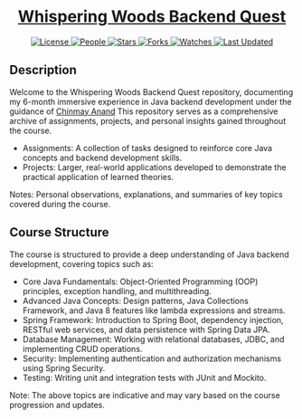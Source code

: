 <div align="center">

<h1><a href="https://github.com/TheCollinsByte/Whispering-Woods-Backend-Quest">Whispering Woods Backend Quest</a></h1>

<a href="https://github.com/TheCollinsByte/Whispering-Woods-Backend-Quest/blob/main/LICENSE">
<img alt="License" src="https://img.shields.io/github/license/TheCollinsByte/Whispering-Woods-Backend-Quest?style=flat&color=eee&label="> </a>

<a href="https://github.com/TheCollinsByte/Whispering-Woods-Backend-Quest/graphs/contributors">
<img alt="People" src="https://img.shields.io/github/contributors/TheCollinsByte/Whispering-Woods-Backend-Quest?style=flat&color=ffaaf2&label=People"> </a>

<a href="https://github.com/TheCollinsByte/Whispering-Woods-Backend-Quest/stargazers">
<img alt="Stars" src="https://img.shields.io/github/stars/TheCollinsByte/Whispering-Woods-Backend-Quest?style=flat&color=98c379&label=Stars"> </a>

<a href="https://github.com/TheCollinsByte/Whispering-Woods-Backend-Quest/network/members">
<img alt="Forks" src="https://img.shields.io/github/forks/TheCollinsByte/Whispering-Woods-Backend-Quest?style=flat&color=66a8e0&label=Forks"> </a>

<a href="https://github.com/TheCollinsByte/Whispering-Woods-Backend-Quest/watchers">
<img alt="Watches" src="https://img.shields.io/github/watchers/TheCollinsByte/Whispering-Woods-Backend-Quest?style=flat&color=f5d08b&label=Watches"> </a>

<a href="https://github.com/TheCollinsByte/Whispering-Woods-Backend-Quest/pulse">
<img alt="Last Updated" src="https://img.shields.io/github/last-commit/TheCollinsByte/Whispering-Woods-Backend-Quest?style=flat&color=e06c75&label="> </a>

</div>

## Description

Welcome to the Whispering Woods Backend Quest repository, documenting my 6-month immersive experience in Java backend development under the guidance of [Chinmay Anand](https://www.youtube.com/@chinmayanand896) This repository serves as a comprehensive archive of assignments, projects, and personal insights gained throughout the course.

- Assignments: A collection of tasks designed to reinforce core Java concepts and backend development skills.
- Projects: Larger, real-world applications developed to demonstrate the practical application of learned theories.

Notes: Personal observations, explanations, and summaries of key topics covered during the course.

## Course Structure

The course is structured to provide a deep understanding of Java backend development, covering topics such as:

- Core Java Fundamentals: Object-Oriented Programming (OOP) principles, exception handling, and multithreading.
- Advanced Java Concepts: Design patterns, Java Collections Framework, and Java 8 features like lambda expressions and streams.
- Spring Framework: Introduction to Spring Boot, dependency injection, RESTful web services, and data persistence with Spring Data JPA.
- Database Management: Working with relational databases, JDBC, and implementing CRUD operations.
- Security: Implementing authentication and authorization mechanisms using Spring Security.
- Testing: Writing unit and integration tests with JUnit and Mockito.
 

Note: The above topics are indicative and may vary based on the course progression and updates.